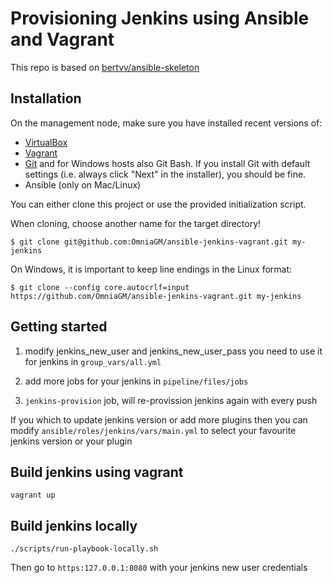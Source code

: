 Provisioning Jenkins using Ansible and Vagrant
==============================================

This repo is based on [bertvv/ansible-skeleton](https://github.com/bertvv/ansible-skeleton)

Installation
------------

On the management node, make sure you have installed recent versions of:

-	[VirtualBox](https://virtualbox.org/)
-	[Vagrant](https://vagrantup.com/)
-	[Git](https://git-scm.com/) and for Windows hosts also Git Bash. If you install Git with default settings (i.e. always click "Next" in the installer), you should be fine.
-	Ansible (only on Mac/Linux)

You can either clone this project or use the provided initialization script.

When cloning, choose another name for the target directory!

```ShellSession
$ git clone git@github.com:OmniaGM/ansible-jenkins-vagrant.git my-jenkins
```

On Windows, it is important to keep line endings in the Linux format:

```ShellSession
$ git clone --config core.autocrlf=input https://github.com/OmniaGM/ansible-jenkins-vagrant.git my-jenkins
```

Getting started
---------------

1.	modify jenkins_new_user and jenkins_new_user_pass you need to use it for jenkins in `group_vars/all.yml`

2.	add more jobs for your jenkins in `pipeline/files/jobs`

3.	`jenkins-provision` job, will re-provission jenkins again with every push

If you which to update jenkins version or add more plugins then you can modify `ansible/roles/jenkins/vars/main.yml` to select your favourite jenkins version or your plugin

Build jenkins using vagrant
---------------------------

```
vagrant up
```

Build jenkins locally
---------------------

```
./scripts/run-playbook-locally.sh
```

Then go to `https:127.0.0.1:8080` with your jenkins new user credentials
